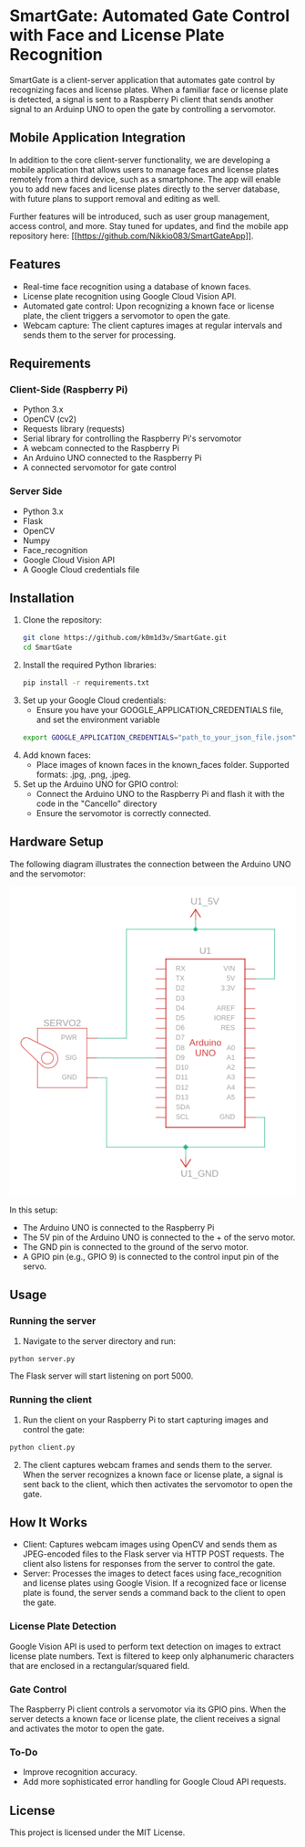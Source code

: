 # SmartGate: Automated Gate Control with Face and License Plate Recognition
SmartGate is a client-server application that automates gate control by recognizing faces and license plates. When a familiar face or license plate is detected, a signal is sent to a Raspberry Pi client that sends another signal to an Arduinp UNO to open the gate by controlling a servomotor.

## Mobile Application Integration
In addition to the core client-server functionality, we are developing a mobile application that allows users to manage faces and license plates remotely from a third device, such as a smartphone. The app will enable you to add new faces and license plates directly to the server database, with future plans to support removal and editing as well.

Further features will be introduced, such as user group management, access control, and more. Stay tuned for updates, and find the mobile app repository here: [[https://github.com/Nikkio083/SmartGateApp]].
## Features
- Real-time face recognition using a database of known faces.
- License plate recognition using Google Cloud Vision API.
- Automated gate control: Upon recognizing a known face or license plate, the client triggers a servomotor to open the gate.
- Webcam capture: The client captures images at regular intervals and sends them to the server for processing.

## Requirements
### Client-Side (Raspberry Pi)
- Python 3.x
- OpenCV (cv2)
- Requests library (requests)
- Serial library for controlling the Raspberry Pi's servomotor
- A webcam connected to the Raspberry Pi
- An Arduino UNO connected to the Raspberry Pi
- A connected servomotor for gate control
### Server Side
- Python 3.x
- Flask
- OpenCV
- Numpy
- Face_recognition
- Google Cloud Vision API
-  A Google Cloud credentials file 

## Installation
1. Clone the repository:
   ```bash
   git clone https://github.com/k0m1d3v/SmartGate.git
   cd SmartGate
   ```
2. Install the required Python libraries:
   ```bash
   pip install -r requirements.txt
   ```
3. Set up your Google Cloud credentials:
   - Ensure you have your GOOGLE_APPLICATION_CREDENTIALS file, and set the environment variable
   ```bash
   export GOOGLE_APPLICATION_CREDENTIALS="path_to_your_json_file.json"
   ```
4. Add known faces:
   - Place images of known faces in the known_faces folder. Supported formats: .jpg, .png, .jpeg.
5. Set up the Arduino UNO for GPIO control:
   - Connect the Arduino UNO to the Raspberry Pi and flash it with the code in the "Cancello" directory
   - Ensure the servomotor is correctly connected.
## Hardware Setup
The following diagram illustrates the connection between the Arduino UNO and the servomotor:

![Gate Diagram](SmartGateCircuit.png)

In this setup:
- The Arduino UNO is connected to the Raspberry Pi
- The 5V pin of the Arduino UNO is connected to the + of the servo motor.
- The GND pin is connected to the ground of the servo motor.
- A GPIO pin (e.g., GPIO 9) is connected to the control input pin of the servo.
## Usage
### Running the server
1. Navigate to the server directory and run:
```bash
python server.py
```
The Flask server will start listening on port 5000.
### Running the client
1. Run the client on your Raspberry Pi to start capturing images and control the gate:
```bash
python client.py
```
2. The client captures webcam frames and sends them to the server. When the server recognizes a known face or license plate, a signal is sent back to the client, which then activates the servomotor to open the gate.
## How It Works
- Client: Captures webcam images using OpenCV and sends them as JPEG-encoded files to the Flask server via HTTP POST requests. The client also listens for responses from the server to control the gate.
- Server: Processes the images to detect faces using face_recognition and license plates using Google Vision. If a recognized face or license plate is found, the server sends a command back to the client to open the gate.
### License Plate Detection
Google Vision API is used to perform text detection on images to extract license plate numbers. Text is filtered to keep only alphanumeric characters that are enclosed in a rectangular/squared field.
### Gate Control
The Raspberry Pi client controls a servomotor via its GPIO pins. When the server detects a known face or license plate, the client receives a signal and activates the motor to open the gate.
### To-Do
- Improve recognition accuracy.
- Add more sophisticated error handling for Google Cloud API requests.
## License
This project is licensed under the MIT License.

